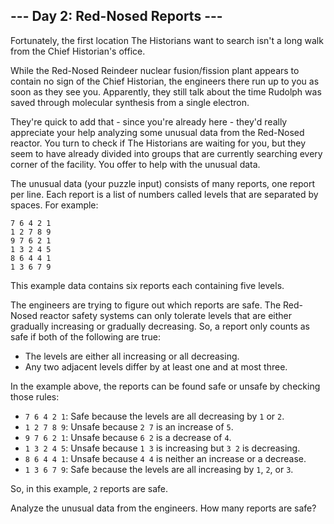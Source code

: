 ## --- Day 2: Red-Nosed Reports ---

Fortunately, the first location The Historians want to search isn't a long walk from the Chief Historian's office.

While the Red-Nosed Reindeer nuclear fusion/fission plant appears to contain no sign of the Chief Historian, the engineers there run up to you as soon as they see you. Apparently, they still talk about the time Rudolph was saved through molecular synthesis from a single electron.

They're quick to add that - since you're already here - they'd really appreciate your help analyzing some unusual data from the Red-Nosed reactor. You turn to check if The Historians are waiting for you, but they seem to have already divided into groups that are currently searching every corner of the facility. You offer to help with the unusual data.

The unusual data (your puzzle input) consists of many reports, one report per line. Each report is a list of numbers called levels that are separated by spaces. For example:

    7 6 4 2 1
    1 2 7 8 9
    9 7 6 2 1
    1 3 2 4 5
    8 6 4 4 1
    1 3 6 7 9

This example data contains six reports each containing five levels.

The engineers are trying to figure out which reports are safe. The Red-Nosed reactor safety systems can only tolerate levels that are either gradually increasing or gradually decreasing. So, a report only counts as safe if both of the following are true:

- The levels are either all increasing or all decreasing.
- Any two adjacent levels differ by at least one and at most three.

In the example above, the reports can be found safe or unsafe by checking those rules:

- ```7 6 4 2 1```: Safe because the levels are all decreasing by ```1``` or ```2```.
- ```1 2 7 8 9```: Unsafe because ```2 7``` is an increase of ```5```.
- ```9 7 6 2 1```: Unsafe because ```6 2``` is a decrease of ```4```.
- ```1 3 2 4 5```: Unsafe because ```1 3``` is increasing but ```3 2``` is decreasing.
- ```8 6 4 4 1```: Unsafe because ```4 4``` is neither an increase or a decrease.
- ```1 3 6 7 9```: Safe because the levels are all increasing by ```1```, ```2```, or ```3```.

So, in this example, ```2``` reports are safe.

Analyze the unusual data from the engineers. How many reports are safe?
